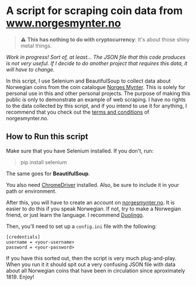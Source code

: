 # A script for scraping coin data from www.norgesmynter.no

> :warning: **This has nothing to do with cryptocurrency**: It's about those shiny metal things.

_Work in progress! Sort of, at least... The JSON file that this code produces is not very useful. If I decide to do another project that requires this data, it will have to change._

In this script, I use Selenium and BeautifulSoup to collect data about Norwegian coins from the coin catalogue [Norges Mynter](https://norgesmynter.no/). This is solely for personal use in this and other personal projects. The purpose of making this public is only to demonstrate an example of web scraping. I have no rights to the data collected by this script, and if you intend to use it for anything, I recommend that you check out the [terms and conditions](https://norgesmynter.no/personvern/) of norgesmynter.no.

## How to Run this script

Make sure that you have Selenium installed. If you don't, run:

> pip install selenium

The same goes for **BeautifulSoup**.

You also need [ChromeDriver](https://chromedriver.chromium.org/) installed. Also, be sure to include it in your path or environment.

After this, you will have to create an account on [norgesmynter.no](https://norgesmynter.no/). It is easier to do this if you speak Norwegian. If not, try to make a Norwegian friend, or just learn the language. I recommend [Duolingo](https://www.duolingo.com/).

Then, you'll need to set up a `config.ini` file with the following:


```
[credentials]
username = <your-username>
password = <your-password>
```

If you have this sorted out, then the script is very much plug-and-play. When you run it it should spit out a very confusing JSON file with data about all Norwegian coins
that have been in circulation since aproximately 1819. Enjoy!

